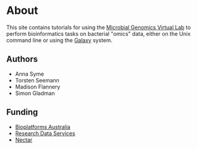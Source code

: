 # About

This site contains tutorials for using the
[Microbial Genomics Virtual Lab](http:/genome.edu.au/) to perform bioinformatics
tasks on bacterial "omics" data, either on the Unix command line or using
the [Galaxy](http://galaxyproject.org/) system.

## Authors

* Anna Syme
* Torsten Seemann
* Madison Flannery
* Simon Gladman

## Funding

* [Bioplatforms Australia](http://www.bioplatforms.com/antibiotic-resistant-pathogens/)
* [Research Data Services](http://omics.data.edu.au/)
* [Nectar](http://www.nectar.org.au/)
